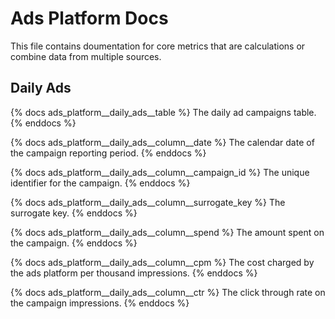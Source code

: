 # Ads Platform Docs
This file contains doumentation for core metrics that are calculations or combine data from multiple sources.


## Daily Ads

{% docs ads_platform__daily_ads__table %}
The daily ad campaigns table.
{% enddocs %}

{% docs ads_platform__daily_ads__column__date %}
The calendar date of the campaign reporting period.
{% enddocs %}

{% docs ads_platform__daily_ads__column__campaign_id %}
The unique identifier for the campaign.
{% enddocs %}

{% docs ads_platform__daily_ads__column__surrogate_key %}
The surrogate key.
{% enddocs %}

{% docs ads_platform__daily_ads__column__spend %}
The amount spent on the campaign.
{% enddocs %}

{% docs ads_platform__daily_ads__column__cpm %}
The cost charged by the ads platform per thousand impressions.
{% enddocs %}

{% docs ads_platform__daily_ads__column__ctr %}
The click through rate on the campaign impressions.
{% enddocs %}
